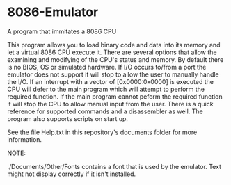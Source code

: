 # 8086-Emulator
A program that immitates a 8086 CPU

This program allows you to load binary code and data into its memory and let a virtual 8086 CPU execute it. There are several options that allow the examining and modifying of the CPU's status and memory. By default there is no BIOS, OS or simulated hardware. If I/O occurs to/from a port the emulator does not support it will stop to allow the user to manually handle the I/O. If an interrupt with a vector of [0x0000:0x0000] is executed the CPU will defer to the main program which will attempt to perform the required function. If the main program cannot peform the required function it will stop the CPU to allow manual input from the user.  There is a quick reference for supported commands and a disassembler as well. The program also supports scripts on start up.

See the file Help.txt in this repository's documents folder for more information.

NOTE:

./Documents/Other/Fonts contains a font that is used by the emulator. Text might not display correctly if it isn't installed.

